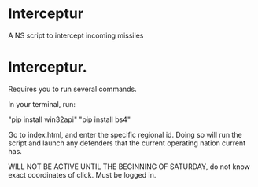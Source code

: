 # Interceptur
A NS script to intercept incoming missiles
# Interceptur. 

Requires you to run several commands.

In your terminal, run:

"pip install win32api"
"pip install bs4"

Go to index.html, and enter the specific regional id. Doing so will run the script and launch any defenders that the current operating nation current has.

WILL NOT BE ACTIVE UNTIL THE BEGINNING OF SATURDAY, do not know exact coordinates of click. Must be logged in.
